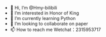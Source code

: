 - 👋 Hi, I’m @Hmy-bilibili
- 👀 I’m interested in Honor of King
- 🌱 I’m currently learning Python
- 💞️ I’m looking to collaborate on paper
- 📫 How to reach me Wetchat：2315953717

<!---
Hmy-bilibili/Hmy-bilibili is a ✨ special ✨ repository because its `README.md` (this file) appears on your GitHub profile.
You can click the Preview link to take a look at your changes.
--->

